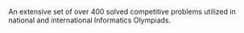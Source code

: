 An extensive set of over 400 solved competitive problems utilized in national and international Informatics Olympiads.
